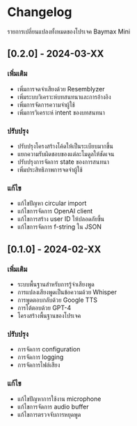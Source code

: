 # Changelog

รายการเปลี่ยนแปลงทั้งหมดของโปรเจค Baymax Mini

## [0.2.0] - 2024-03-XX

### เพิ่มเติม

- เพิ่มการจดจำเสียงด้วย Resemblyzer
- เพิ่มระบบวิเคราะห์บทสนทนาและการอ้างอิง
- เพิ่มการจัดการความจำผู้ใช้
- เพิ่มการวิเคราะห์ intent ของบทสนทนา

### ปรับปรุง

- ปรับปรุงโครงสร้างโค้ดให้เป็นระเบียบมากขึ้น
- แยกความรับผิดชอบของแต่ละโมดูลให้ชัดเจน
- ปรับปรุงการจัดการ state ของการสนทนา
- เพิ่มประสิทธิภาพการจดจำผู้ใช้

### แก้ไข

- แก้ไขปัญหา circular import
- แก้ไขการจัดการ OpenAI client
- แก้ไขการสร้าง user ID ให้ปลอดภัยขึ้น
- แก้ไขการจัดการ f-string ใน JSON

## [0.1.0] - 2024-02-XX

### เพิ่มเติม

- ระบบพื้นฐานสำหรับการรู้จำเสียงพูด
- การแปลงเสียงพูดเป็นข้อความด้วย Whisper
- การพูดตอบกลับด้วย Google TTS
- การโต้ตอบด้วย GPT-4
- โครงสร้างพื้นฐานของโปรเจค

### ปรับปรุง

- การจัดการ configuration
- การจัดการ logging
- การจัดการไฟล์เสียง

### แก้ไข

- แก้ไขปัญหาการใช้งาน microphone
- แก้ไขการจัดการ audio buffer
- แก้ไขการตรวจจับการหยุดพูด
